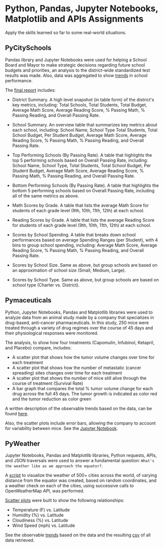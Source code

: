# Python, Pandas, Jupyter Notebooks, Matplotlib and APIs Assignments

Apply the skills learned so far to some real-world situations.
 
 
## PyCitySchools

Pandas library and Jupyter Notebooks were used for helping a School Board and Mayor to make strategic decisions
regarding future school budgets and priorities, an analysis to the district-wide standardized test results was made. 
Also, data was aggregated to show [trends](PyCitySchools) in school performance.


The [final report](PyCitySchools/Scripts/PyCitySchools.ipynb) includes:

- District Summary. A high level snapshot (in table form) of the district's key metrics, including: Total Schools, 
Total Students, Total Budget, Average Math Score, Average Reading Score, % Passing Math, % Passing Reading, and
Overall Passing Rate.

- School Summary. An overview table that summarizes key metrics about each school, including: School Name, School Type
Total Students, Total School Budget, Per Student Budget, Average Math Score, Average Reading Score, % Passing Math, 
% Passing Reading, and Overall Passing Rate.

- Top Performing Schools (By Passing Rate). A table that highlights the top 5 performing schools based on Overall 
Passing Rate, including: School Name, School Type, Total Students, Total School Budget, Per Student Budget,
Average Math Score, Average Reading Score, % Passing Math, % Passing Reading, and Overall Passing Rate.

- Bottom Performing Schools (By Passing Rate). A table that highlights the bottom 5 performing schools based 
on Overall Passing Rate, including all of the same metrics as above.

- Math Scores by Grade. A table that lists the average Math Score for students of each grade level (9th, 10th,
11th, 12th) at each school.

- Reading Scores by Grade. A table that lists the average Reading Score for students of each grade level (9th,
10th, 11th, 12th) at each school.

- Scores by School Spending. A table that breaks down school performances based on average Spending Ranges 
(per Student), with 4 bins to group school spending, including: Average Math Score, Average Reading Score,
% Passing Math, % Passing Reading, and Overall Passing Rate.

- Scores by School Size. Same as above, but group schools are based on an approximation of school size 
(Small, Medium, Large).

- Scores by School Type. Same as above, but group schools are based on school type (Charter vs. District).


## Pymaceuticals

Python, Jupyter Notebooks, Pandas and Matplotlib libraries were used to analyze data from an animal study made by 
a company that specializes in drug-based, anti-cancer pharmaceuticals. In this study, 250 mice were treated
through a variety of drug regimes over the course of 45 days and their physiological responses were monitored.

The analysis, to show how four treatments (Capomulin, Infubinol, Ketapril, and Placebo) compare, includes:
 - A scatter plot that shows how the tumor volume changes over time for each treatment
 - A scatter plot that shows how the number of metastatic (cancer spreading) sites changes over time for
 each treatment
 - A scatter plot that shows the number of mice still alive through the course of treatment (Survival Rate)
 - A bar graph that compares the total % tumor volume change for each drug across the full 45 days. The 
 tumor growth is indicated as color red and the tumor reduction as color green

A written description of the observable trends based on the data, can be found [here](Pymaceuticals).

Also, the scatter plots include error bars, allowing the company to account for variability between mice. 
See the [Jupyter Notebook](Pymaceuticals/pymaceuticals.ipynb).


## PyWeather

Jupyter Notebooks, Pandas and Matplotlib libraries, Python requests, APIs, and JSON traversals were used to 
answer a fundamental question: `What's the weather like as we approach the equator?`.

A [script](PyWeather/WeatherPy.ipynb) to visualize the weather of 500+ cities across the world, of varying 
distance from the equator was created, based on random coordinates, and a weather check on each of the cities, 
using successive calls to OpenWeatherMap API, was performed.

[Scatter plots](PyWeather/Output_data) were built to show the following relationships:
 - Temperature (F) vs. Latitude
 - Humidity (%) vs. Latitude
 - Cloudiness (%) vs. Latitude
 - Wind Speed (mph) vs. Latitude

See the observable [trends](PyWeather/WeatherPy.ipynb) based on the data and the resulting 
[csv](PyWeather/Output_data/cities.csv) of all data retrieved.
